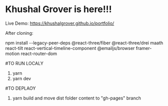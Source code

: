 # Khushal Grover is here!!!

Live Demo: https://khushalgrover.github.io/portfolio/


After cloning: 

npm install --legacy-peer-deps @react-three/fiber @react-three/drei maath react-tilt react-vertical-timeline-component @emailjs/browser framer-motion react-router-dom

#TO RUN LOCALY
1. yarn
2. yarn dev

#TO DEPLAOY
1. yarn build 
and move dist folder content to "gh-pages" branch